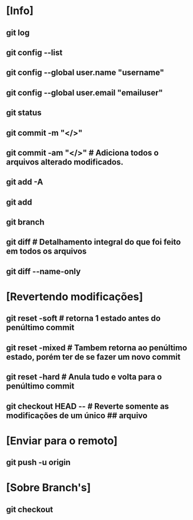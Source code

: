 # [Info]
## git log
## git config --list 
## git config --global user.name "username"
## git config --global user.email "emailuser"
## git status
## git commit  -m "</>"
## git commit  -am "</>" # Adiciona todos o arquivos alterado modificados.
## git add -A
## git add 
## git branch 
## git diff # Detalhamento integral  do que foi feito em todos os arquivos
## git diff --name-only

# [Revertendo modificações]
## git reset -soft  <id do commit>  # retorna 1 estado antes do penúltimo commit
## git reset -mixed <id do commit> # Tambem retorna ao penúltimo estado, porém ter de se fazer um novo commit
## git reset -hard <id do commit> # Anula tudo e volta para o penúltimo commit
## git checkout HEAD -- <NOME DO ARQUIVO> # Reverte somente as modificações de um único ## arquivo

# [Enviar para o remoto]
## git push -u origin <nome da branch >


# [Sobre Branch's]
## git checkout <nome da branch>
